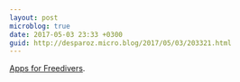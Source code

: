 ```yaml
---
layout: post
microblog: true
date: 2017-05-03 23:33 +0300
guid: http://desparoz.micro.blog/2017/05/03/203321.html
---
```

[Apps for Freedivers](http://www.thefreedivingclub.com/freediving/freedivers-ios-apps). 
